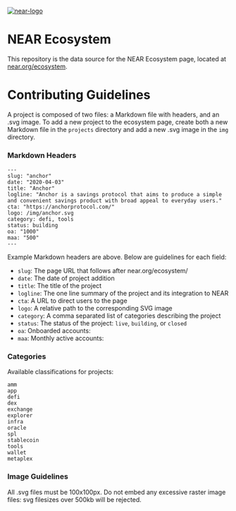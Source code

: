 <a href="https://ibb.co/QrPc0n8"><img src="https://i.ibb.co/r4xt9Mb/near-logo.png" alt="near-logo" border="0" /></a>

# NEAR Ecosystem

This repository is the data source for the NEAR Ecosystem page, located at [near.org/ecosystem](https://near.org/ecosystem).

# Contributing Guidelines

A project is composed of two files: a Markdown file with headers, and an .svg image. To add a new project to the ecosystem page, create both a new Markdown file in the `projects` directory and add a new .svg image in the `img` directory.

### Markdown Headers

```
---
slug: "anchor"
date: "2020-04-03"
title: "Anchor"
logline: "Anchor is a savings protocol that aims to produce a simple and convenient savings product with broad appeal to everyday users."
cta: "https://anchorprotocol.com/"
logo: /img/anchor.svg
category: defi, tools
status: building
oa: "1000"
maa: "500"
---
```

Example Markdown headers are above. Below are guidelines for each field:

- `slug`: The page URL that follows after near.org/ecosystem/
- `date`: The date of project addition
- `title`: The title of the project
- `logline`: The one line summary of the project and its integration to NEAR
- `cta`: A URL to direct users to the page
- `logo`: A relative path to the corresponding SVG image
- `category`: A comma separated list of categories describing the project
- `status`: The status of the project: `live`, `building`, or `closed`
- `oa`: Onboarded accounts:
- `maa`: Monthly active accounts:

### Categories

Available classifications for projects:

```
amm
app
defi
dex
exchange
explorer
infra
oracle
spl
stablecoin
tools
wallet
metaplex
```

### Image Guidelines

All .svg files must be 100x100px. Do not embed any excessive raster image files: svg filesizes over 500kb will be rejected.
